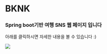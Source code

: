 # BKNK
### Spring boot기반 여행 SNS 웹 페이지 입니다

아래를 클릭하시면 자세한 내용을 볼 수 있습니다 :)

<a href="https://www.notion.so/BKNK-SNS-dacf367f2a7f4c9c8e2e4ec233b8de5c"><img src="https://img.shields.io/badge/BKNK를_소개합니다-006699?style=flat-square&logo=Notion&logoColor=white"/></a>
